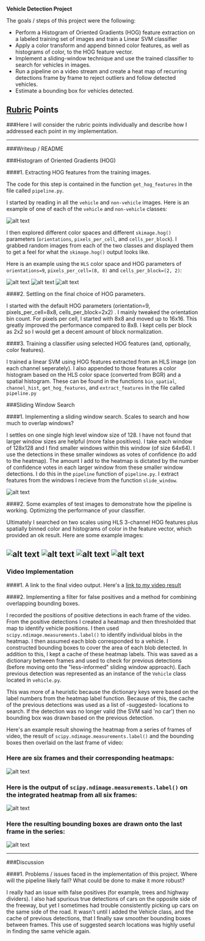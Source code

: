 **Vehicle Detection Project**

The goals / steps of this project were the following:

* Perform a Histogram of Oriented Gradients (HOG) feature extraction on a labeled training set of images and train a Linear SVM classifier
* Apply a color transform and append binned color features, as well as histograms of color, to the HOG feature vector. 
* Implement a sliding-window technique and use the trained classifier to search for vehicles in images.
* Run a pipeline on a video stream and create a heat map of recurring detections frame by frame to reject outliers and follow detected vehicles.
* Estimate a bounding box for vehicles detected.

[//]: # (Image References)
[image1]: ./output_images/car_not_car.png
[image2]: ./output_images/HOG_example.jpg
[image3]: ./output_images/sliding_windows.jpg
[image41]: ./output_images/all_pos_bboxes5.jpg
[image42]: ./output_images/all_pos_bboxes6.jpg
[image43]: ./output_images/all_pos_bboxes7.jpg
[image44]: ./output_images/all_pos_bboxes8.jpg
[image5]: ./output_images/bboxes_and_heat.png
[image6]: ./output_images/labels_map.png
[image7]: ./output_images/output_bboxes.png
[image8]: ./output_images/HOG_frame1_ch0.png
[image9]: ./output_images/HOG_frame1_ch1.png
[image10]: ./output_images/HOG_frame1_ch2.png
[video1]: ./project_video.mp4

## [Rubric](https://review.udacity.com/#!/rubrics/513/view) Points
###Here I will consider the rubric points individually and describe how I addressed each point in my implementation.  

---
###Writeup / README

###Histogram of Oriented Gradients (HOG)

####1. Extracting HOG features from the training images.

The code for this step is contained in the function `get_hog_features` in the file called `pipeline.py`.  

I started by reading in all the `vehicle` and `non-vehicle` images.  Here is an example of one of each of the `vehicle` and `non-vehicle` classes:

![alt text][image1]

I then explored different color spaces and different `skimage.hog()` parameters (`orientations`, `pixels_per_cell`, and `cells_per_block`).  I grabbed random images from each of the two classes and displayed them to get a feel for what the `skimage.hog()` output looks like.

Here is an example using the `HLS` color space and HOG parameters of `orientations=9`, `pixels_per_cell=(8, 8)` and `cells_per_block=(2, 2)`:


![alt text][image8]
![alt text][image9]
![alt text][image10]

####2. Settling on the final choice of HOG parameters.

I started with the default HOG parameters (orientation=9, pixels_per_cell=8x8, cells_per_block=2x2) . I mainly tweaked the orientation bin count. For pixels per cell, I started with 8x8 and moved up to 16x16. This greatly improved the performance compared to 8x8. I kept cells per block as 2x2 so I would get a decent amount of block normalization.

####3. Training a classifier using selected HOG features (and, optionally, color features).

I trained a linear SVM using HOG features extracted from an HLS image (on each channel seperately). I also appended to those features a color histogram based on the HLS color space (converted from BGR) and a spatial histogram. These can be found in the functions `bin_spatial`, `channel_hist`, `get_hog_features`, and `extract_features` in the file called `pipeline.py`

###Sliding Window Search

####1. Implementing a sliding window search.  Scales to search and how much to overlap windows?

I settles on one single high level window size of 128. I have not found that larger window sizes are helpful (more false positives). I take each window of 128x128 and I find smaller windows within this window (of size 64x64). I use the detections in these smaller windows as votes of confidence (to add to the heatmap). The amount I add to the heatmap is dictated by the number of confidence votes in each larger window from these smaller window detections. I do this in the `pipeline` function of `pipeline.py`. I extract features from the windows I recieve from the function `slide_window`.

![alt text][image3]

####2. Some examples of test images to demonstrate how the pipeline is working. Optimizing the performance of your classifier.

Ultimately I searched on two scales using HLS 3-channel HOG features plus spatially binned color and histograms of color in the feature vector, which provided an ok result.  Here are some example images:

![alt text][image41]
![alt text][image42]
![alt text][image43]
![alt text][image44]
---

### Video Implementation

####1. A link to the final video output.
Here's a [link to my video result](./project_video_out.mp4)


####2. Implementing a filter for false positives and a method for combining overlapping bounding boxes.

I recorded the positions of positive detections in each frame of the video.  From the positive detections I created a heatmap and then thresholded that map to identify vehicle positions.  I then used `scipy.ndimage.measurements.label()` to identify individual blobs in the heatmap.  I then assumed each blob corresponded to a vehicle.  I constructed bounding boxes to cover the area of each blob detected. In addition to this, I kept a cache of these heatmap labels. This was saved as a dictionary between frames and used to check for previous detections (before moving onto the "less-informed" sliding window approach). Each previous detection was represented as an instance of the `Vehicle` class located in `vehicle.py`. 

This was more of a heuristic because the dictionary keys were based on the label numbers from the heatmap label function. Because of this, the cache of the previous detections was used as a list of -suggested- locations to search. If the detection was no longer valid (the SVM said 'no car') then no bounding box was drawn based on the previous detection.

Here's an example result showing the heatmap from a series of frames of video, the result of `scipy.ndimage.measurements.label()` and the bounding boxes then overlaid on the last frame of video:

### Here are six frames and their corresponding heatmaps:

![alt text][image5]

### Here is the output of `scipy.ndimage.measurements.label()` on the integrated heatmap from all six frames:
![alt text][image6]

### Here the resulting bounding boxes are drawn onto the last frame in the series:
![alt text][image7]



---

###Discussion

####1. Problems / issues faced in the implementation of this project.  Where will the pipeline likely fail?  What could be done to make it more robust?

I really had an issue with false positives (for example, trees and highway dividers). I also had spurious true detections of cars on the opposite side of the freeway, but yet I sometimes had trouble consistently picking up cars on the same side of the road. It wasn't until I added the Vehicle class, and the cache of previous detections, that I finally saw smoother bounding boxes between frames. This use of suggested search locations was highly useful in finding the same vehicle again. 

 

